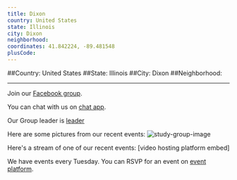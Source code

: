 ```yaml
---
title: Dixon
country: United States
state: Illinois
city: Dixon
neighborhood: 
coordinates: 41.842224, -89.481548
plusCode:
---
```


##Country: United States
##State: Illinois
##City: Dixon
##Neighborhood: 
*****
Join our [Facebook group](https://www.facebook.com/groups/free.code.camp.dixon.il).

You can chat with us on [chat app]().

Our Group leader is [leader]()

Here are some pictures from our recent events:
![study-group-image]()

Here's a stream of one of our recent events:
[video hosting platform embed]

We have events every Tuesday. You can RSVP for an event on [event platform]().
